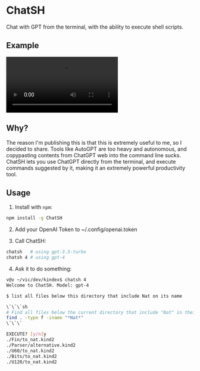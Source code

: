 # ChatSH

Chat with GPT from the terminal, with the ability to execute shell scripts.

## Example

![](example.mp4)

## Why?

The reason I'm publishing this is that this is extremely useful to me, so I
decided to share. Tools like AutoGPT are too heavy and autonomous, and
copypasting contents from ChatGPT web into the command line sucks. ChatSH lets
you use ChatGPT directly from the terminal, and execute commands suggested by
it, making it an extremely powerful productivity tool.

## Usage

1. Install with `npm`:

```bash
npm install -g ChatSH
```

2. Add your OpenAI Token to ~/.config/openai.token

3. Call ChatSH:

```bash
chatsh   # using gpt-3.5-turbo
chatsh 4 # using gpt-4
```

4. Ask it to do something:

```bash
v@v ~/vic/dev/kindex$ chatsh 4
Welcome to ChatSH. Model: gpt-4

$ list all files below this directory that include Nat on its name

\`\`\`sh
# Find all files below the current directory that include "Nat" in their name
find . -type f -iname "*Nat*"
\`\`\`

EXECUTE? [y/n]y
./Fin/to_nat.kind2
./Parser/alternative.kind2
./U60/to_nat.kind2
./Bits/to_nat.kind2
./U120/to_nat.kind2
```
